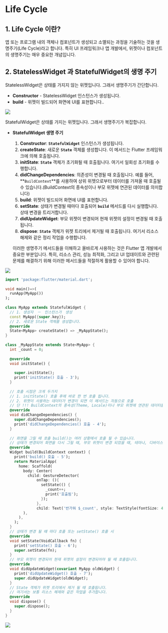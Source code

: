 # Life Cycle

## 1. Life Cycle 이란?

앱 또는 프로그램 내의 객체나 컴포넌트가 생성되고 소멸되는 과정을 기술하는 것을 생명주기(Life Cycle)라고 합니다. 특히 UI 프레임워크나 앱 개발에서, 위젯이나 컴포넌트의 생명주기는 매우 중요한 개념입니다.

## 2. StatelessWidget 과 StatefulWidget의 생명 주기
StatelessWidget은 상태를 가지지 않는 위젯입니다. 그래서 생명주기가 간단합니다.
- **Constructor** - StatelessWidget 인스턴스가 생성됩니다.
- **build** - 위젯이 빌드되어 화면에 UI를 표현합니다..

![](https://i.imgur.com/XILzUjM.png)


StatefulWidget은 상태를 가지는 위젯입니다. 그래서 생명주기가 복잡합니다.

- **StatefulWidget 생명 주기**
    
    1. **Constructor**: **`StatefulWidget`** 인스턴스가 생성됩니다.
    2. **createState**: 새로운 **`State`** 객체를 생성합니다. 이 메서드는 Flutter 프레임워크에 의해 호출됩니다.
    3. **initState**: **`State`** 객체가 초기화될 때 호출됩니다. 여기서 일회성 초기화를 수행합니다.
    4. **didChangeDependencies**: 의존성이 변경될 때 호출됩니다. 예를 들어, **`BuildContext`**를 사용하여 상위 위젯으로부터 데이터를 가져올 때 호출될 수 있습니다.(BuildContext의 종속성이나 부모 위젯에 연관된 데이터를 의미합니다)
    5. **build**: 위젯이 빌드되어 화면에 UI를 표현합니다.
    6. **setState**: 상태가 변경될 때마다 호출되어 **`build`** 메서드를 다시 실행합니다. 상태 변경을 트리거합니다.
    7. **didUpdateWidget**: 부모 위젯이 변경되어 현재 위젯의 설정이 변경될 때 호출됩니다.
    8. **dispose**: **`State`** 객체가 위젯 트리에서 제거될 때 호출됩니다. 여기서 리소스 해제와 같은 정리 작업을 수행합니다.

    이러한 생명주기 메서드들을 이해하고 올바르게 사용하는 것은 Flutter 앱 개발에서 중요한 부분입니다. 특히, 리소스 관리, 성능 최적화, 그리고 UI 업데이트와 관련된 문제를 해결하기 위해 이러한 메서드들을 적절하게 활용할 수 있어야 합니다.


![](https://i.imgur.com/Eh7cQBO.png)



```dart
import 'package:flutter/material.dart';  
  
void main()=>(  
  runApp(MyApp())  
);  
  
class MyApp extends StatefulWidget {  
  // 1. 생성자　－　인스턴스가　생성  
  const MyApp({super.key});  
  // 2. 새로운 State 객체를 생성합니다.  
  @override  
  State<MyApp> createState() => _MyAppState();  
}  
  
class _MyAppState extends State<MyApp> {  
  int _count = 0;  
  
  @override  
  void initState() {  
  
    super.initState();  
    print('initState() 호출 - 3');  
  }  
  
  // 호출 시점은 크게 두가지  
  // 1. initState() 호출 후에 바로 한 번 호출 됩니다.  
  // 2. 위젯이 사용하는 데이터가 변경이 되면 이 메서드는 자동으로 호출  
  // 단 !!! BuildContext의 종속성(Theme, Locale)이나 부모 위젯에 연관된 데이터를 의미합니다.  
  @override  
  void didChangeDependencies() {  
    super.didChangeDependencies();  
    print('didChangeDependencies() 호출 - 4');  
  }  
  
  // 화면을 그릴 때 호출 build()는 여러 상황에서 호출 될 수 있습니다.  
  // 상태가 변경되어 화면을 다시 그릴 때, 부모 위젯이 변경 되었을 때, 테마나, 디바이스에 화면 방향이 변경되었을 때  
  @override  
  Widget build(BuildContext context) {  
    print('build() 호출 - 5');  
    return MaterialApp(  
      home: Scaffold(  
        body: Center(  
          child: GestureDetector(  
              onTap: (){  
                setState(() {  
                  _count++;  
                  print('호출됨');  
                });  
              },  
              child: Text('반가워 $_count', style: TextStyle(fontSize: 40),)),  
        ),  
      ),  
    );  
  }  
  // 상태가 변경 될 떄 마다 호출 또는 setState() 호출 시  
  @override  
  void setState(VoidCallback fn) {  
    print('setState() 호출 - 6');  
    super.setState(fn);  
  }  
  // 부모 위젯이 변경되어 현재 위젯의 설정이 변경되어야 될 때 호출됩니다.  
  @override  
  void didUpdateWidget(covariant MyApp oldWidget) {  
    print('didUpdateWidget() 호출 - 7');  
    super.didUpdateWidget(oldWidget);  
  }  
  // State 객체가 위젯 트리에서 제거 될 때 호출됩니다.  
  // 여기서는 보통 리소스 해제와 같은 작업을 추가합니다.  
  @override  
  void dispose() {  
    super.dispose();  
  }  
}
```



![](https://i.imgur.com/o0lc9N4.png)
